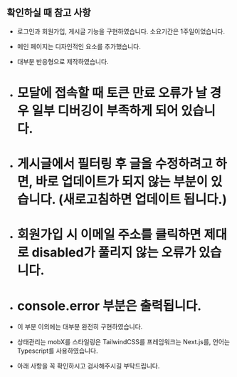 ## 확인하실 때 참고 사항

- 로그인과 회원가입, 게시글 기능을 구현하였습니다. 소요기간은 1주일이었습니다.

- 메인 페이지는 디자인적인 요소를 추가했습니다.

- 대부분 반응형으로 제작하였습니다.

- # 모달에 접속할 때 토큰 만료 오류가 날 경우 일부 디버깅이 부족하게 되어 있습니다.

- # 게시글에서 필터링 후 글을 수정하려고 하면, 바로 업데이트가 되지 않는 부분이 있습니다. (새로고침하면 업데이트 됩니다.)

- # 회원가입 시 이메일 주소를 클릭하면 제대로 disabled가 풀리지 않는 오류가 있습니다.

- # console.error 부분은 출력됩니다.

- 이 부분 이외에는 대부분 완전히 구현하였습니다.

- 상태관리는 mobX를 스타일링은 TailwindCSS를 프레임워크는 Next.js를, 언어는 Typescript를 사용하였습니다.

- 아래 사항을 꼭 확인하시고 검사해주시길 부탁드립니다.
